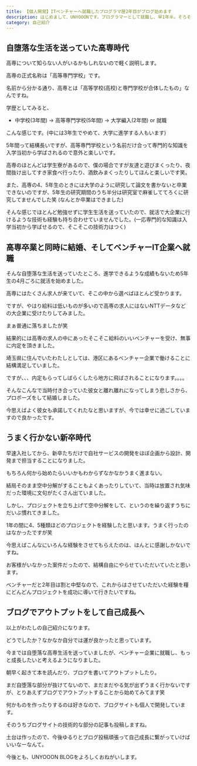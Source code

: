 ```yaml
---
title: 【個人開発】ITベンチャーへ就職したプログラマ歴2年目がブログ始めます
description: はじめまして、UNYOOONです。プログラマーとして就職し、早1年半。そろそろ真面目にブログサイトを始める決意ができました。最近仕事でコードを書いていないので、復習も兼ねて自分でブログサイトを開発してみました。今回は初めてのブログ投稿ということで自己紹介をしたいと思います。
category: 自己紹介
---
```




## 自堕落な生活を送っていた高専時代

高専について知らない人がいるかもしれないので軽く説明します。

高専の正式名称は「高等専門学校」です。

名前から分かる通り、高専とは「高等学校(高校)と専門学校が合体したもの」なんですね。

学歴としてみると、

- 中学校(3年間) → 高等専門学校(5年間) → 大学編入(2年間) or 就職

こんな感じです。(中には3年生でやめて、大学に進学する人もいます)

5年間って結構長いですが、高等専門学校という名前だけ合って専門的な知識を入学当初から学ばされるので意外と楽しいです。

高専のほとんどは学生寮があるので、僕の場合ですが友達と遊びまくったり、夜間抜け出してすき家食べ行ったり、酒飲みまくったりしてほんと楽しいです笑。

また、高専の4、5年生のときには大学のように研究して論文を書かないと卒業できないのですが、5年生の研究期間のうち半分は研究室で麻雀しててろくに研究してませんでした笑 (なんとか卒業はできました)

そんな感じでほとんど勉強せずに学生生活を送っていたので、就活で大企業に行けるような技術も経験も持ち合わせていませんでした。(一応専門的な知識は入学当初から学ばせるので、そこそこの技術力はつく)



## 高専卒業と同時に結婚、そしてベンチャーIT企業へ就職

そんな自堕落な生活を送っていたところ、進学できるような成績もないため5年生の4月ごろに就活を始めました。

高専にはたくさん求人が来ていて、そこの中から選べばほとんど受かります。

ですが、やはり給料は低いものが多いので高専の求人にはないNTTデータなどの大企業に受けたりしてみました。

まぁ普通に落ちましたが笑

結果的には高専の求人の中にあったそこそこ給料のいいベンチャーを受け、無事に内定を頂きました。

埼玉県に住んでいたわたしとしては、港区にあるベンチャー企業で働けることに結構満足していました。

ですが、、、内定もらってしばらくしたら地方に飛ばされることになります。。。。

そんなこんなで当時付き合っていた彼女と離れ離れになってしまう悲しさから、プロポーズをして結婚しました。

今思えばよく彼女も承諾してくれたなと思いますが、今では幸せに過ごしていますので良かったです。



## うまく行かない新卒時代

早速入社してから、新卒たちだけで自社サービスの開発をほぼ企画から設計、開発まで担当することになりました。

もちろん何から始めたらいいかもわからずなかなかうまく進まない。

結局そのまま空中分解がすることもよくあったりしていて、当時は放置され気味だった環境に文句がたくさん出ていました。

しかし、プロジェクトを立ち上げて空中分解をして、というのを繰り返すうちにだいぶ慣れてきました。

1年の間に4、5種類ほどのプロジェクトを経験したと思います。うまく行ったのはなかったですが笑

今思えばこんなにいろんな経験をさせてもらえたのは、ほんとに感謝しかないですね。

お客様がいなかった案件だったので、結構自由にやらせていただいていたと思います。

ベンチャーだと2年目は割と中堅なので、これからはさせていただいた経験を糧にどんどんプロジェクトを成功に導いて行きたいですね。



## ブログでアウトプットをして自己成長へ

以上がわたしの自己紹介になります。

どうでしたか？なかなか自分では運が良かったと思っています。

今までは自堕落な高専生活を送っていましたが、ベンチャー企業に就職し、もっと成長したいと考えるようになりました。

朝早く起きて本を読んだり、ブログを書いてアウトプットしたり。

まだ自堕落な部分が抜けてないので、まだまだやる気が出ずうまく行かないですが、とりあえずブログでアウトプットすることから始めてみてます笑

何かものを作ったりするのは好きなので、ブログサイトも個人で開発しています。

そのうちブログサイトの技術的な部分の記事も投稿しますね。

土台は作ったので、今後ゆるりとブログ投稿頑張って自己成長に繋がっていけばいいなーなんて。



今後とも、UNYOOON BLOGをよろしくおねがいします。